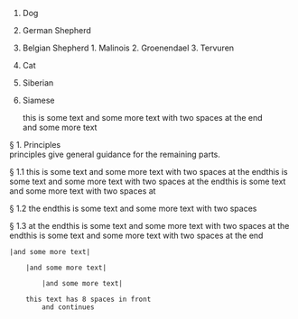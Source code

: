 

1. Dog
  1. German Shepherd
  2. Belgian Shepherd
    1. Malinois
    2. Groenendael
    3. Tervuren
		
2. Cat
  1. Siberian
  2. Siamese
    
    
		this is some text
		and some more text with two spaces at the end  
		and some more text
		
		
§ 1. Principles  
principles give general guidance for the remaining parts.

  § 1.1 this is some text and some more text with two spaces at the endthis is some text and some more text with two spaces at the endthis is some text and some more text with two spaces at
	
  § 1.2 the endthis is some text and some more text with two spaces
	
  § 1.3 at the endthis is some text and some more text with two spaces at the endthis is some text and some more text with two spaces at the end  
	
	
	|and some more text|  
	
		|and some more text|  
		
			|and some more text|

        this text has 8 spaces in front  
			and continues
